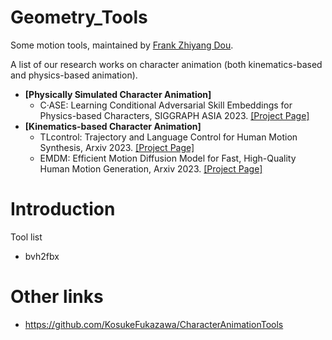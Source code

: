 # Geometry_Tools
Some motion tools, maintained by [Frank Zhiyang Dou](https://frank-zy-dou.github.io/index.html).

A list of our research works on character animation (both kinematics-based and physics-based animation).
- **[Physically Simulated Character Animation]** 
  - C·ASE: Learning Conditional Adversarial Skill Embeddings for Physics-based Characters, SIGGRAPH ASIA 2023. [[Project Page]](https://frank-zy-dou.github.io/projects/CASE/index.html)
- **[Kinematics-based Character Animation]** 
  - TLcontrol: Trajectory and Language Control for Human Motion Synthesis, Arxiv 2023. [[Project Page]](https://tlcontrol.weilinwl.com/)
  - EMDM: Efficient Motion Diffusion Model for Fast, High-Quality Human Motion Generation, Arxiv 2023. [[Project Page]](https://frank-zy-dou.github.io/projects/EMDM/index.html)

# Introduction
Tool list
- bvh2fbx


# Other links
- https://github.com/KosukeFukazawa/CharacterAnimationTools
